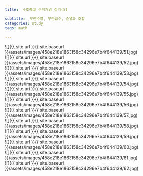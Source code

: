 ```yaml
---
title:  ➗초중고 수학개념 정리(5)

subtitle:  무한수열, 무한급수, 순열과 조합
categories: study 
tags: math
 
---
```


  
  
![]({{ site.url }}{{ site.baseurl }}/assets/images/458e218e1863158c34296e7b4f644139/51.jpg)  
![]({{ site.url }}{{ site.baseurl }}/assets/images/458e218e1863158c34296e7b4f644139/52.jpg)  
![]({{ site.url }}{{ site.baseurl }}/assets/images/458e218e1863158c34296e7b4f644139/53.jpg)  
![]({{ site.url }}{{ site.baseurl }}/assets/images/458e218e1863158c34296e7b4f644139/54.jpg)  
![]({{ site.url }}{{ site.baseurl }}/assets/images/458e218e1863158c34296e7b4f644139/55.jpg)  
![]({{ site.url }}{{ site.baseurl }}/assets/images/458e218e1863158c34296e7b4f644139/56.jpg)  
![]({{ site.url }}{{ site.baseurl }}/assets/images/458e218e1863158c34296e7b4f644139/57.jpg)  
![]({{ site.url }}{{ site.baseurl }}/assets/images/458e218e1863158c34296e7b4f644139/58.jpg)  
![]({{ site.url }}{{ site.baseurl }}/assets/images/458e218e1863158c34296e7b4f644139/59.jpg)  
![]({{ site.url }}{{ site.baseurl }}/assets/images/458e218e1863158c34296e7b4f644139/60.jpg)  
![]({{ site.url }}{{ site.baseurl }}/assets/images/458e218e1863158c34296e7b4f644139/61.jpg)  
![]({{ site.url }}{{ site.baseurl }}/assets/images/458e218e1863158c34296e7b4f644139/62.jpg)  
